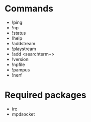 # Commands
* !ping
* !np
* !status
* !help
* !addstream <streamurl>
* !playstream <streamurl>
* !add <searchterm+>
* !version
* !npfile
* !pampus
* !nerf

# Required packages
* irc
* mpdsocket